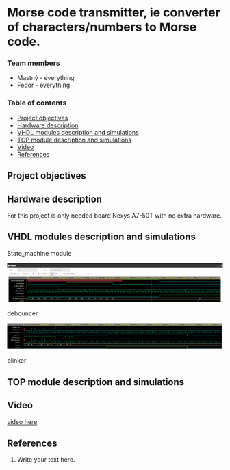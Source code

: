 # Morse code transmitter, ie converter of characters/numbers to Morse code.

### Team members

* Mastný - everything
* Fedor - everything

### Table of contents

* [Project objectives](#objectives)
* [Hardware description](#hardware)
* [VHDL modules description and simulations](#modules)
* [TOP module description and simulations](#top)
* [Video](#video)
* [References](#references)

<a name="objectives"></a>

## Project objectives



<a name="hardware"></a>

## Hardware description

For this project is only needed board Nexys A7-50T with no extra hardware.

<a name="modules"></a>

## VHDL modules description and simulations

State_machine module

![](https://github.com/GabrielMastny/digital-electronics-1/blob/main/labs/Project/stateMachineTestBench.png)

debouncer

![](https://github.com/GabrielMastny/digital-electronics-1/blob/main/labs/Project/debouncerTest.png)

blinker

<a name="top"></a>

## TOP module description and simulations



<a name="video"></a>

## Video

<a href="https://app.animaker.com/animo/C2ZFqOrO9pvQOa5A/"> video here</a>

<a name="references"></a>

## References

1. Write your text here.
